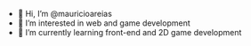- 👋 Hi, I’m @mauricioareias
- 👀 I’m interested in web and game development
- 🌱 I’m currently learning front-end and 2D game development
